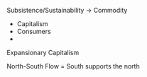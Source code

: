Subsistence/Sustainability -> Commodity
- Capitalism
- Consumers
-

Expansionary Capitalism 

North-South Flow = South supports the north

